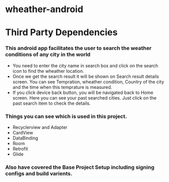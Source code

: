# wheather-android #

# Third Party Dependencies #

###  This android app facilitates the user to search the weather conditions of any city in the world
  - You need to enter the city name in search box and click on the search icon to find the wheather location. 
  - Once we get the search result it will be shown on Search result details screen. You can see Tempration, wheather condition, Country of the city and the time when this temprature is measured.
  - If you click device back button, you will be navigated back to Home screen. Here you can see your past searched cities. Just click on the past search item to check the details.

### Things you can see which is used in this project. 
- Recyclerview and Adapter
- CardView
- DataBinding
- Room
- Retrofit
- Glide

### Also have covered the Base Project Setup including signing configs and build varients.
